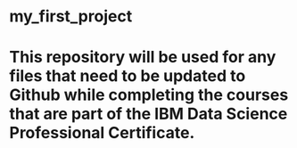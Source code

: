 # my_first_project
#    This repository will be used for any files that need to be updated to Github while completing the courses that are part of the IBM Data Science Professional Certificate.

#    
